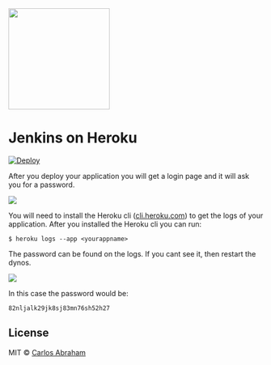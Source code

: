 <img src="https://cdn.abranhe.com/projects/jenkins/jenkins.png" height="200">

# Jenkins on Heroku 

[![Deploy](https://www.herokucdn.com/deploy/button.svg)](https://heroku.com/deploy?template=https://github.com/abranhe/jenkins/tree/master)

After you deploy your application you will get a login page and it will ask you for a password.

![](https://cdn.abranhe.com/projects/jenkins/login.png)

You will need to install the Heroku cli ([cli.heroku.com](https://cli.heroku.com)) to get the logs of your application.
After you installed the Heroku cli you can run:

```
$ heroku logs --app <yourappname>
```

The password can be found on the logs. If you cant see it, then restart the dynos.

![](https://cdn.abranhe.com/projects/jenkins/log.png)

In this case the password would be:

```
82nljalk29jk8sj83mn76sh52h27
```

## License

MIT © [Carlos Abraham](https://go.abranhe.com/github)
